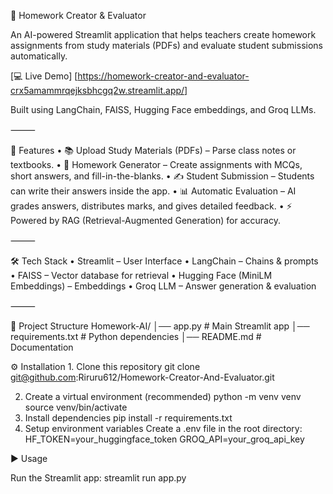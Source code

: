 📘 Homework Creator & Evaluator

An AI-powered Streamlit application that helps teachers create homework assignments from study materials (PDFs) and evaluate student submissions automatically.

[💻 Live Demo] [https://homework-creator-and-evaluator-crx5amammrqejksbhcgq2w.streamlit.app/]

Built using LangChain, FAISS, Hugging Face embeddings, and Groq LLMs.

⸻

🚀 Features
	•	📚 Upload Study Materials (PDFs) – Parse class notes or textbooks.
	•	📝 Homework Generator – Create assignments with MCQs, short answers, and fill-in-the-blanks.
	•	✍️ Student Submission – Students can write their answers inside the app.
	•	📊 Automatic Evaluation – AI grades answers, distributes marks, and gives detailed feedback.
	•	⚡ Powered by RAG (Retrieval-Augmented Generation) for accuracy.

⸻

🛠️ Tech Stack
	•	Streamlit – User Interface
	•	LangChain – Chains & prompts
	•	FAISS – Vector database for retrieval
	•	Hugging Face (MiniLM Embeddings) – Embeddings
	•	Groq LLM – Answer generation & evaluation

⸻

📂 Project Structure
Homework-AI/
│── app.py                # Main Streamlit app
│── requirements.txt      # Python dependencies
│── README.md             # Documentation

⚙️ Installation
	1.	Clone this repository
     git clone git@github.com:Riruru612/Homework-Creator-And-Evaluator.git

  2.	Create a virtual environment (recommended)
      python -m venv venv
      source venv/bin/activate  
  3.	Install dependencies
      pip install -r requirements.txt
  4.	Setup environment variables
      Create a .env file in the root directory:
    	HF_TOKEN=your_huggingface_token
      GROQ_API=your_groq_api_key



▶️ Usage

Run the Streamlit app:
streamlit run app.py
   
